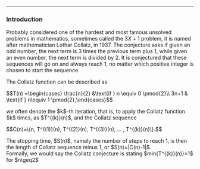 ***
### Introduction
Probably considered one of the hardest and most famous unsolved problems in mathematics, sometimes called the $3X+1$ problem, it is named after mathematician Lothar Collatz, in 1937. The conjecture asks if given an odd number, the next term is 3 times the previous term plus 1, while given an even number, the next term is divided by 2. It is conjectured that these sequences will go on and always reach 1, no matter which positive integer is chosen to start the sequence.
<p/>
The Collatz function can be described as
<p/>
$$T(n) =\begin{cases} \frac{n}{2} &\text{if } n \equiv 0 \pmod{2}\\ 3n+1 & \text{if } n\equiv 1 \pmod{2},\end{cases}$$
<p/>
we often denote the $k$-th iteration, that is, to apply the Collatz function $k$ times, as $T^{(k)}(n)$, and the Collatz sequence 
<p/>
$$C(n)=\{n, T^{(1)}(n), T^{(2)}(n), T^{(3)}(n), ... , T^{(k)}(n)\}.$$
<p/>
The stopping time, $S(n)$, namely the number of steps to reach 1, is then the length of Collatz sequence minus 1, or $S(n)=|C(n)-1|$. 
<br/>
Formally, we would say the Collatz conjecture is stating $min{T^{(k)}(n)}=1$ for $n\geq2$

<p/><html lang="en"><head><meta http-equiv="content-type" content="text/html; charset=utf-8"><script type="text/javascript" charset="utf-8" src="https://cdn.mathjax.org/mathjax/latest/MathJax.js?config=TeX-AMS-MML_HTMLorMML,https://vincenttam.github.io/javascripts/MathJaxLocal.js"></script></head>

